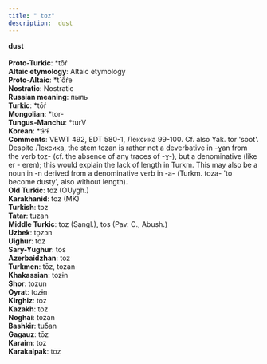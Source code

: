 ```yaml
---
title: " toz"
description:  dust
---
```

<p data-pagefind-weight="0.5">
<strong> dust</strong><br><br>
<strong>Proto-Turkic</strong>:  *tōŕ<br>
<strong>Altaic etymology</strong>:  Altaic etymology<br>
<strong> Proto-Altaic</strong>:  *t`ṓŕe<br>
<strong>Nostratic</strong>:  Nostratic<br>
<strong>Russian meaning</strong>:  пыль<br>
<strong>Turkic</strong>:  *tōŕ<br>
<strong>Mongolian</strong>:  *tor-<br>
<strong>Tungus-Manchu</strong>:  *turV<br>
<strong>Korean</strong>:  *tɨ̀rɨ́<br>
<strong>Comments</strong>:  VEWT 492, EDT 580-1, Лексика 99-100. Cf. also Yak. tor 'soot'. Despite Лексика, the stem tozan is rather not a deverbative in -ɣan from the verb toz- (cf. the absence of any traces of -ɣ-), but a denominative (like er - eren); this would explain the lack of length in Turkm. This may also be a noun in -n derived from a denominative verb in -а- (Turkm. toza- 'to become dusty', also without length).<br>
<strong>Old Turkic</strong>:  toz (OUygh.)<br>
<strong>Karakhanid</strong>:  toz (MK)<br>
<strong>Turkish</strong>:  toz<br>
<strong>Tatar</strong>:  tuzan<br>
<strong>Middle Turkic</strong>:  toz (Sangl.), tos (Pav. C., Abush.)<br>
<strong>Uzbek</strong>:  tọzɔn<br>
<strong>Uighur</strong>:  toz<br>
<strong>Sary-Yughur</strong>:  tos<br>
<strong>Azerbaidzhan</strong>:  toz<br>
<strong>Turkmen</strong>:  tōz, tozan<br>
<strong>Khakassian</strong>:  tozɨn<br>
<strong>Shor</strong>:  tozun<br>
<strong>Oyrat</strong>:  tozɨn<br>
<strong>Kirghiz</strong>:  toz<br>
<strong>Kazakh</strong>:  toz<br>
<strong>Noghai</strong>:  tozan<br>
<strong>Bashkir</strong>:  tuδan<br>
<strong>Gagauz</strong>:  tōz<br>
<strong>Karaim</strong>:  toz<br>
<strong>Karakalpak</strong>:  toz<br>

</p>
